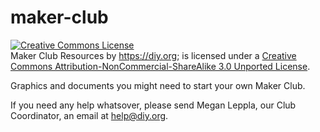 maker-club
==========

<a rel="license" href="http://creativecommons.org/licenses/by-nc-sa/3.0/deed.en_US"><img alt="Creative Commons License" style="border-width:0" src="http://i.creativecommons.org/l/by-nc-sa/3.0/80x15.png" /></a><br /><span xmlns:dct="http://purl.org/dc/terms/" property="dct:title">Maker Club Resources</span> by <a xmlns:cc="http://creativecommons.org/ns#" href="https://diy.org" property="cc:attributionName" rel="cc:attributionURL">https://diy.org</a>; is licensed under a <a rel="license" href="http://creativecommons.org/licenses/by-nc-sa/3.0/deed.en_US">Creative Commons Attribution-NonCommercial-ShareAlike 3.0 Unported License</a>.

Graphics and documents you might need to start your own Maker Club. 

If you need any help whatsover, please send Megan Leppla, our Club Coordinator, an email at help@diy.org.

